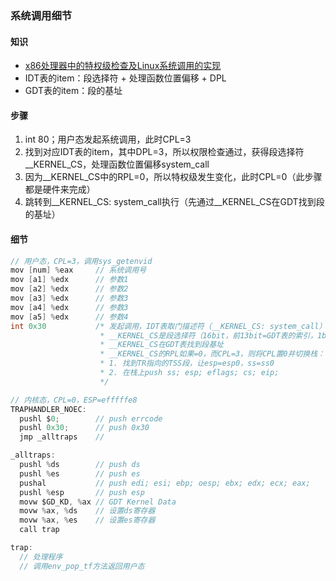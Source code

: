 ### 系统调用细节

#### 知识
* [x86处理器中的特权级检查及Linux系统调用的实现](http://m.blog.chinaunix.net/uid-25739055-id-4105876.html)
* IDT表的item：段选择符 + 处理函数位置偏移 + DPL
* GDT表的item：段的基址

#### 步骤
1. int 80；用户态发起系统调用，此时CPL=3
1. 找到对应IDT表的item，其中DPL=3，所以权限检查通过，获得段选择符__KERNEL_CS，处理函数位置偏移system_call
1. 因为__KERNEL_CS中的RPL=0，所以特权级发生变化，此时CPL=0（此步骤都是硬件来完成）
1. 跳转到\__KERNEL_CS: system_call执行（先通过\__KERNEL_CS在GDT找到段的基址）

#### 细节
```c
// 用户态，CPL=3，调用sys_getenvid
mov [num] %eax     // 系统调用号
mov [a1] %edx      // 参数1
mov [a2] %edx      // 参数2
mov [a3] %edx      // 参数3
mov [a4] %edx      // 参数3
mov [a5] %edx      // 参数4
int 0x30           /* 发起调用，IDT表取门描述符（__KERNEL_CS: system_call）
                    * __KERNEL_CS是段选择符（16bit，前13bit=GDT表的索引，1bit=DI，2bit=RPL）
                    * __KERNEL_CS在GDT表找到段基址
                    * __KERNEL_CS的RPL如果=0，而CPL=3，则将CPL置0并切换栈：
                    * 1. 找到TR指向的TSS段，让esp=esp0，ss=ss0
                    * 2. 在栈上push ss; esp; eflags; cs; eip;
                    */

// 内核态，CPL=0，ESP=efffffe8
TRAPHANDLER_NOEC:
  pushl $0;        // push errcode
  pushl 0x30;      // push 0x30
  jmp _alltraps    //

_alltraps:         
  pushl %ds        // push ds
  pushl %es        // push es
  pushal           // push edi; esi; ebp; oesp; ebx; edx; ecx; eax;
  pushl %esp       // push esp
  movw $GD_KD, %ax // GDT Kernel Data
  movw %ax, %ds    // 设置ds寄存器
  movw %ax, %es    // 设置es寄存器
  call trap

trap:
  // 处理程序
  // 调用env_pop_tf方法返回用户态
```


